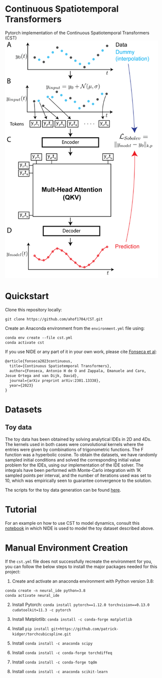 # Continuous Spatiotemporal Transformers

Pytorch implementation of the Continuous Spatiotemporal Transformers (CST)
![CST Workflow](resources/CST_method_github.png)


# Quickstart
Clone this repository locally:

```
git clone https://github.com/ahof1704/CST.git
```


Create an Anaconda environment from the `environment.yml` file using:

```
conda env create --file cst.yml
conda activate cst
```


If you use NIDE or any part of it in your own work, please cite [Fonseca et al]([https://arxiv.org/abs/2206.14282](https://arxiv.org/abs/2301.13338)):
```
@article{fonseca2023continuous,
  title={Continuous Spatiotemporal Transformers},
  author={Fonseca, Antonio H de O and Zappala, Emanuele and Caro, Josue Ortega and van Dijk, David},
  journal={arXiv preprint arXiv:2301.13338},
  year={2023}
}
```

# Datasets

## Toy data 
The toy data has been obtained by solving analytical IDEs in 2D and 4Ds. The kernels used in both cases were convolutional kernels where the entries were given by combinations of trigonometric functions. The F function was a hyperbolic cosine. To obtain the datasets, we have randomly sampled initial conditions and solved the corresponding initial value problem for the IDEs, using our implementation of the IDE solver. The integrals have been performed with Monte-Carlo integration with 1K sampled points per interval, and the number of iterations used was set to 10, which was empirically seen to guarantee convergence to the solution.

The scripts for the toy data generation can be found [here](resources/NIDE_method_github.png).

# Tutorial
For an example on how to use CST to model dynamics, consult this [notebook](main-toyData.ipynb) in which NIDE is used to model the toy dataset described above.


# Manual Environment Creation
If the `cst.yml` file does not successfully recreate the environment for you, you can follow the below steps to install the major packages needed for this project:

1. Create and activate an anaconda environment with Python version 3.8:
```
conda create -n neural_ide python=3.8
conda activate neural_ide
```

2. Install Pytorch: `conda install pytorch==1.12.0 torchvision==0.13.0 cudatoolkit=11.3 -c pytorch`

3. Install Matplotlib: `conda install -c conda-forge matplotlib`

4. Install `pip install git+https://github.com/patrick-kidger/torchcubicspline.git`

5. Install `conda install -c anaconda scipy`

6. Install `conda install -c conda-forge torchdiffeq`

7. Install `conda install -c conda-forge tqdm`

8. Install `conda install -c anaconda scikit-learn`





